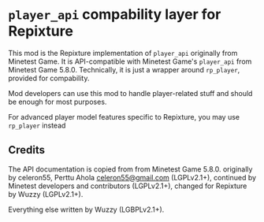 # `player_api` compability layer for Repixture

This mod is the Repixture implementation of `player_api` originally from Minetest Game.
It is API-compatible with Minetest Game's `player_api` from Minetest Game 5.8.0.
Technically, it is just a wrapper around `rp_player`, provided for compability.

Mod developers can use this mod to handle player-related stuff and should be enough
for most purposes.

For advanced player model features specific to Repixture, you may use `rp_player` instead

## Credits

The API documentation is copied from from Minetest Game 5.8.0.
originally by celeron55, Perttu Ahola <celeron55@gmail.com> (LGPLv2.1+),
continued by Minetest developers and contributors (LGPLv2.1+),
changed for Repixture by Wuzzy (LGPLv2.1+).

Everything else written by Wuzzy (LGBPLv2.1+).

